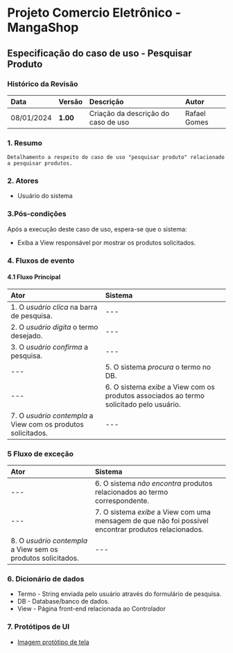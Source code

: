 ﻿
# Projeto Comercio Eletrônico - MangaShop

## Especificação do caso de uso - Pesquisar Produto

### Histórico da Revisão
|  Data  | Versão | Descrição | Autor |
|:-------|:-------|:----------|:------|
| 08/01/2024 | **1.00** | Criação da descrição do caso de uso | Rafael Gomes |

### 1. Resumo 
    Detalhamento a respeito do caso de uso "pesquisar produto" relacionado a pesquisar produtos. 
    
### 2. Atores
- Usuário do sistema

### 3.Pós-condições
Após a execução deste caso de uso, espera-se que o sistema:
-  Exiba a View responsável por mostrar os produtos solicitados.

### 4. Fluxos de evento

#### 4.1 Fluxo Principal

|  Ator  | Sistema |
|:-------|:------- |
| 1. O _usuário_ _clica_ na barra de pesquisa. | --- |
| 2. O _usuário_ _digita_ o termo desejado. | --- |
| 3. O _usuário_ _confirma_ a pesquisa. | --- |
| --- | 5. O sistema _procura_ o termo no DB. |
| --- | 6. O sistema _exibe_ a View com os produtos associados ao termo solicitado pelo usuário. |
| 7. O _usuário_ _contempla_ a View com os produtos solicitados. | --- |

### 5 Fluxo de exceção

|  Ator  | Sistema |
|:-------|:------- |
| --- | 6. O sistema _não_ _encontra_ produtos relacionados ao termo correspondente. |
| --- | 7. O sistema _exibe_ a View com uma mensagem de que não foi possível encontrar produtos relacionados. |
| 8. O _usuário_ _contempla_ a View sem os produtos solicitados. | --- |


### 6. Dicionário de dados
- Termo - String enviada pelo usuário através do formulário de pesquisa. 
- DB - Database/banco de dados. 
- View - Página front-end relacionada ao Controlador

### 7. Protótipos de UI

- [Imagem protótipo de tela](https://www.figma.com/file/BXLoINNyrhLsv0nU7yeTiz/PrototipoPesquisaMangaShop?type=design&node-id=0%3A1&mode=design&t=tRwpkm3KDPPy3lCG-1)
